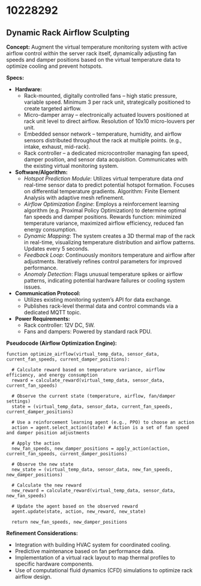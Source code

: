 # 10228292

## Dynamic Rack Airflow Sculpting

**Concept:** Augment the virtual temperature monitoring system with active airflow control *within* the server rack itself, dynamically adjusting fan speeds and damper positions based on the virtual temperature data to optimize cooling and prevent hotspots.

**Specs:**

*   **Hardware:**
    *   Rack-mounted, digitally controlled fans – high static pressure, variable speed. Minimum 3 per rack unit, strategically positioned to create targeted airflow.
    *   Micro-damper array – electronically actuated louvers positioned at rack unit level to direct airflow. Resolution of 10x10 micro-louvers per unit.
    *   Embedded sensor network – temperature, humidity, and airflow sensors distributed throughout the rack at multiple points. (e.g., intake, exhaust, mid-rack).
    *   Rack controller – a dedicated microcontroller managing fan speed, damper position, and sensor data acquisition. Communicates with the existing virtual monitoring system.
*   **Software/Algorithm:**
    *   *Hotspot Prediction Module*: Utilizes virtual temperature data *and* real-time sensor data to predict potential hotspot formation. Focuses on differential temperature gradients. Algorithm: Finite Element Analysis with adaptive mesh refinement.
    *   *Airflow Optimization Engine*: Employs a reinforcement learning algorithm (e.g. Proximal Policy Optimization) to determine optimal fan speeds and damper positions. Rewards function: minimized temperature variance, maximized airflow efficiency, reduced fan energy consumption.
    *   *Dynamic Mapping*: The system creates a 3D thermal map of the rack in real-time, visualizing temperature distribution and airflow patterns. Updates every 5 seconds.
    *   *Feedback Loop*: Continuously monitors temperature and airflow after adjustments. Iteratively refines control parameters for improved performance.
    *   *Anomaly Detection*: Flags unusual temperature spikes or airflow patterns, indicating potential hardware failures or cooling system issues.
*   **Communication Protocol:**
    *   Utilizes existing monitoring system’s API for data exchange.
    *   Publishes rack-level thermal data and control commands via a dedicated MQTT topic.
*   **Power Requirements:**
    *   Rack controller: 12V DC, 5W.
    *   Fans and dampers: Powered by standard rack PDU.

**Pseudocode (Airflow Optimization Engine):**

```
function optimize_airflow(virtual_temp_data, sensor_data, current_fan_speeds, current_damper_positions):

  # Calculate reward based on temperature variance, airflow efficiency, and energy consumption
  reward = calculate_reward(virtual_temp_data, sensor_data, current_fan_speeds)

  # Observe the current state (temperature, airflow, fan/damper settings)
  state = (virtual_temp_data, sensor_data, current_fan_speeds, current_damper_positions)

  # Use a reinforcement learning agent (e.g., PPO) to choose an action
  action = agent.select_action(state) # Action is a set of fan speed and damper position adjustments

  # Apply the action
  new_fan_speeds, new_damper_positions = apply_action(action, current_fan_speeds, current_damper_positions)

  # Observe the new state
  new_state = (virtual_temp_data, sensor_data, new_fan_speeds, new_damper_positions)

  # Calculate the new reward
  new_reward = calculate_reward(virtual_temp_data, sensor_data, new_fan_speeds)

  # Update the agent based on the observed reward
  agent.update(state, action, new_reward, new_state)

  return new_fan_speeds, new_damper_positions
```

**Refinement Considerations:**

*   Integration with building HVAC system for coordinated cooling.
*   Predictive maintenance based on fan performance data.
*   Implementation of a virtual rack layout to map thermal profiles to specific hardware components.
*   Use of computational fluid dynamics (CFD) simulations to optimize rack airflow design.